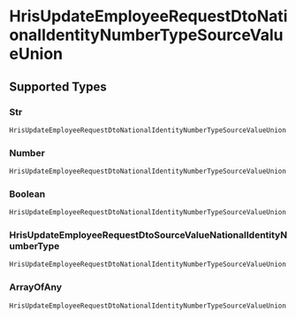 # HrisUpdateEmployeeRequestDtoNationalIdentityNumberTypeSourceValueUnion


## Supported Types

### Str

```csharp
HrisUpdateEmployeeRequestDtoNationalIdentityNumberTypeSourceValueUnion.CreateStr(/* values here */);
```

### Number

```csharp
HrisUpdateEmployeeRequestDtoNationalIdentityNumberTypeSourceValueUnion.CreateNumber(/* values here */);
```

### Boolean

```csharp
HrisUpdateEmployeeRequestDtoNationalIdentityNumberTypeSourceValueUnion.CreateBoolean(/* values here */);
```

### HrisUpdateEmployeeRequestDtoSourceValueNationalIdentityNumberType

```csharp
HrisUpdateEmployeeRequestDtoNationalIdentityNumberTypeSourceValueUnion.CreateHrisUpdateEmployeeRequestDtoSourceValueNationalIdentityNumberType(/* values here */);
```

### ArrayOfAny

```csharp
HrisUpdateEmployeeRequestDtoNationalIdentityNumberTypeSourceValueUnion.CreateArrayOfAny(/* values here */);
```
